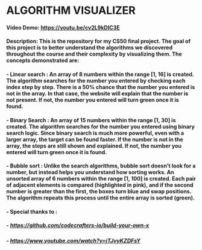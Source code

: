 # ALGORITHM VISUALIZER

#### Video Demo:  <https://youtu.be/cv2L9kDIC3E>

#### Description: This is the repository for my CS50 final project. The goal of this project is to better understand the algorithms we discovered throughout the course and their complexity by visualizing them. The concepts demonstrated are:
#### - Linear search : An array of 8 numbers within the range [1, 16] is created. The algorithm searches for the number you entered by checking each index step by step. There is a 50% chance that the number you entered is not in the array. In that case, the website will explain that the number is not present. If not, the number you entered will turn green once it is found.
#### - Binary Search : An array of 15 numbers within the range [1, 30] is created. The algorithm searches for the number you entered using binary search logic. Since binary search is much more powerful, even with a larger array, the target can be found faster. If the number is not in the array, the steps are still shown and explained. If not, the number you entered will turn green once it is found.
#### - Bubble sort : Unlike the search algorithms, bubble sort doesn’t look for a number, but instead helps you understand how sorting works. An unsorted array of 6 numbers within the range [1, 100] is created. Each pair of adjacent elements is compared (highlighted in pink), and if the second number is greater than the first, the boxes turn blue and swap positions. The algorithm repeats this process until the entire array is sorted (green).
#### - Special thanks to : 
##### - https://github.com/codecrafters-io/build-your-own-x
##### - https://www.youtube.com/watch?v=jTJvyKZDFsY

